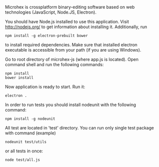 Microhex is crossplatform binary-editing software based on web technologies (JavaScript, Node.JS, Electron).

You should have Node.js installed to use this application. Visit http://nodejs.org/ to get information
about installing it. Additionally, run

    npm install -g electron-prebuilt bower

to install required dependencies. Make sure that installed electron executable is accessible from your path
(if you are using Windows).

Go to root directory of microhex-js (where app.js is located). Open command shell and run the following
commands:

    npm install
    bower install

Now application is ready to start. Run it:

    electron .

In order to run tests you should install nodeunit with the following command:

    npm install -g nodeunit

All test are located in 'test' directory. You can run only single test package with command (example)

    nodeunit test/utils

or all tests in once:

    node test/all.js


